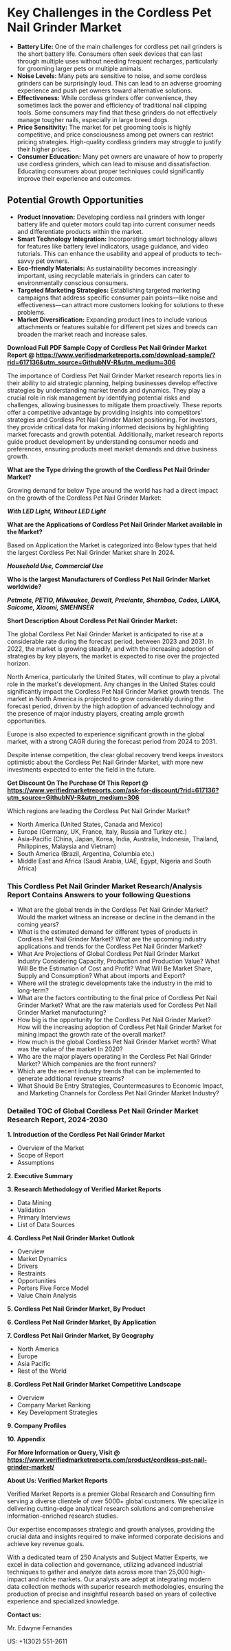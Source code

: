 <p class="">    <h1>Key Challenges in the Cordless Pet Nail Grinder Market</h1>    <ul>        <li>            <strong>Battery Life:</strong> One of the main challenges for cordless pet nail grinders is the             short battery life. Consumers often seek devices that can last through multiple uses without             needing frequent recharges, particularly for grooming larger pets or multiple animals.        </li>        <li>            <strong>Noise Levels:</strong> Many pets are sensitive to noise, and some cordless grinders can             be surprisingly loud. This can lead to an adverse grooming experience and push pet owners             toward alternative solutions.        </li>        <li>            <strong>Effectiveness:</strong> While cordless grinders offer convenience, they sometimes             lack the power and efficiency of traditional nail clipping tools. Some consumers may find             that these grinders do not effectively manage tougher nails, especially in large breed dogs.        </li>        <li>            <strong>Price Sensitivity:</strong> The market for pet grooming tools is highly competitive,             and price consciousness among pet owners can restrict pricing strategies. High-quality             cordless grinders may struggle to justify their higher prices.        </li>        <li>            <strong>Consumer Education:</strong> Many pet owners are unaware of how to properly use             cordless grinders, which can lead to misuse and dissatisfaction. Educating consumers about             proper techniques could significantly improve their experience and outcomes.        </li>    </ul>    <h2>Potential Growth Opportunities</h2>    <ul>        <li>            <strong>Product Innovation:</strong> Developing cordless nail grinders with longer battery             life and quieter motors could tap into current consumer needs and differentiate products within the market.        </li>        <li>            <strong>Smart Technology Integration:</strong> Incorporating smart technology allows for             features like battery level indicators, usage guidance, and video tutorials. This can enhance the             usability and appeal of products to tech-savvy pet owners.        </li>        <li>            <strong>Eco-friendly Materials:</strong> As sustainability becomes increasingly important,             using recyclable materials in grinders can cater to environmentally conscious consumers.        </li>        <li>            <strong>Targeted Marketing Strategies:</strong> Establishing targeted marketing campaigns             that address specific consumer pain points—like noise and effectiveness—can attract more             customers looking for solutions to these problems.        </li>        <li>            <strong>Market Diversification:</strong> Expanding product lines to include various attachments or             features suitable for different pet sizes and breeds can broaden the market reach and increase sales.        </li>    </ul></p><p class=""><strong>Download Full PDF Sample Copy of Cordless Pet Nail Grinder Market Report @ <a href="https://www.verifiedmarketreports.com/download-sample/?rid=617136&utm_source=GithubNV-R&utm_medium=306" target="_blank">https://www.verifiedmarketreports.com/download-sample/?rid=617136&utm_source=GithubNV-R&utm_medium=306</a></strong></p><p>The importance of&nbsp;Cordless Pet Nail Grinder Market research reports lies in their ability to aid strategic planning, helping businesses develop effective strategies by understanding market trends and dynamics. They play a crucial role in risk management by identifying potential risks and challenges, allowing businesses to mitigate them proactively. These reports offer a competitive advantage by providing insights into competitors' strategies and Cordless Pet Nail Grinder Market positioning. For investors, they provide critical data for making informed decisions by highlighting market forecasts and growth potential. Additionally, market research reports guide product development by understanding consumer needs and preferences, ensuring products meet market demands and drive business growth.</p><p><strong>What are the&nbsp;Type driving the growth of the Cordless Pet Nail Grinder Market?</strong></p><p id="" class="">Growing demand for below Type around the world has had a direct impact on the growth of the Cordless Pet Nail Grinder Market:</p><p class=""><em><strong>With LED Light, Without LED Light</strong></em></p><p class=""><strong>What are the&nbsp;Applications&nbsp;of Cordless Pet Nail Grinder Market available in the Market?</strong></p><p id="" class="">Based on Application the Market is categorized into Below types that held the largest Cordless Pet Nail Grinder Market share In 2024.</p><p class=""><em><strong>Household Use, Commercial Use</strong></em></p><p class=""><strong>Who is the largest Manufacturers of Cordless Pet Nail Grinder Market worldwide?</strong></p><p><em><strong>Petmate, PETIO, Milwaukee, Dewalt, Preciante, Shernbao, Codos, LAIKA, Saicome, Xiaomi, SMEHNSER</strong></em></p><p id="" class=""><strong>Short Description About Cordless Pet Nail Grinder Market:</strong></p><p>The global Cordless Pet Nail Grinder Market is anticipated to rise at a considerable rate during the forecast period, between 2023 and 2031. In 2022, the market is growing steadily, and with the increasing adoption of strategies by key players, the market is expected to rise over the projected horizon.</p><p>North America, particularly the United States, will continue to play a pivotal role in the market's development. Any changes in the United States could significantly impact the Cordless Pet Nail Grinder Market growth trends. The market in North America is projected to grow considerably during the forecast period, driven by the high adoption of advanced technology and the presence of major industry players, creating ample growth opportunities.</p><p>Europe is also expected to experience significant growth in the global market, with a strong CAGR during the forecast period from 2024 to 2031.</p><p>Despite intense competition, the clear global recovery trend keeps investors optimistic about the Cordless Pet Nail Grinder Market, with more new investments expected to enter the field in the future.</p><p id="" class=""><strong>Get Discount On The Purchase Of This Report @ <a href="https://www.verifiedmarketreports.com/ask-for-discount/?rid=617136?utm_source=GithubNV-R&utm_medium=306" target="_blank">https://www.verifiedmarketreports.com/ask-for-discount/?rid=617136?utm_source=GithubNV-R&utm_medium=306</a></strong></p><p class="">Which regions are leading the Cordless Pet Nail Grinder Market?</p><ul><li>North America (United States, Canada and Mexico)</li><li>Europe (Germany, UK, France, Italy, Russia and Turkey etc.)</li><li>Asia-Pacific (China, Japan, Korea, India, Australia, Indonesia, Thailand, Philippines, Malaysia and Vietnam)</li><li>South America (Brazil, Argentina, Columbia etc.)</li><li>Middle East and Africa (Saudi Arabia, UAE, Egypt, Nigeria and South Africa)</li></ul><h3 id="" class="">This Cordless Pet Nail Grinder Market Research/Analysis Report Contains Answers to your following Questions</h3><ul><li>What are the global trends in the Cordless Pet Nail Grinder Market? Would the market witness an increase or decline in the demand in the coming years?</li><li>What is the estimated demand for different types of products in Cordless Pet Nail Grinder Market? What are the upcoming industry applications and trends for the Cordless Pet Nail Grinder Market?</li><li>What Are Projections of Global Cordless Pet Nail Grinder Market Industry Considering Capacity, Production and Production Value? What Will Be the Estimation of Cost and Profit? What Will Be Market Share, Supply and Consumption? What about imports and Export?</li><li>Where will the strategic developments take the industry in the mid to long-term?</li><li>What are the factors contributing to the final price of Cordless Pet Nail Grinder Market? What are the raw materials used for Cordless Pet Nail Grinder Market manufacturing?</li><li>How big is the opportunity for the Cordless Pet Nail Grinder Market? How will the increasing adoption of Cordless Pet Nail Grinder Market for mining impact the growth rate of the overall market?</li><li>How much is the global Cordless Pet Nail Grinder Market worth? What was the value of the market In 2020?</li><li>Who are the major players operating in the Cordless Pet Nail Grinder Market? Which companies are the front runners?</li><li>Which are the recent industry trends that can be implemented to generate additional revenue streams?</li><li>What Should Be Entry Strategies, Countermeasures to Economic Impact, and Marketing Channels for Cordless Pet Nail Grinder Market Industry?</li></ul><h3 id="" class="">Detailed TOC of Global Cordless Pet Nail Grinder Market Research Report, 2024-2030</h3><p id="" class=""><strong>1. Introduction of the Cordless Pet Nail Grinder Market</strong></p><ul><li>Overview of the Market</li><li>Scope of Report</li><li>Assumptions</li></ul><p id="" class=""><strong>2. Executive Summary</strong></p><p id="" class=""><strong>3. Research Methodology of Verified Market Reports</strong></p><ul><li>Data Mining</li><li>Validation</li><li>Primary Interviews</li><li>List of Data Sources</li></ul><p id="" class=""><strong>4. Cordless Pet Nail Grinder Market Outlook</strong></p><ul><li>Overview</li><li>Market Dynamics</li><li>Drivers</li><li>Restraints</li><li>Opportunities</li><li>Porters Five Force Model</li><li>Value Chain Analysis</li></ul><p id="" class=""><strong>5. Cordless Pet Nail Grinder Market, By Product</strong></p><p id="" class=""><strong>6. Cordless Pet Nail Grinder Market, By Application</strong></p><p id="" class=""><strong>7. Cordless Pet Nail Grinder Market, By Geography</strong></p><ul><li>North America</li><li>Europe</li><li>Asia Pacific</li><li>Rest of the World</li></ul><p id="" class=""><strong>8. Cordless Pet Nail Grinder Market Competitive Landscape</strong></p><ul><li>Overview</li><li>Company Market Ranking</li><li>Key Development Strategies</li></ul><p id="" class=""><strong>9. Company Profiles</strong></p><p id="" class=""><strong>10. Appendix</strong></p><p id="" class=""><strong>For More Information or Query, Visit @ <a href="https://www.verifiedmarketreports.com/product/cordless-pet-nail-grinder-market/" target="_blank">https://www.verifiedmarketreports.com/product/cordless-pet-nail-grinder-market/</a></strong></p><p id="" class=""><strong>About Us: Verified Market Reports</strong></p><p id="" class="">Verified Market Reports is a premier Global Research and Consulting firm serving a diverse clientele of over 5000+ global customers. We specialize in delivering cutting-edge analytical research solutions and comprehensive information-enriched research studies.</p><p id="" class="">Our expertise encompasses strategic and growth analyses, providing the crucial data and insights required to make informed corporate decisions and achieve key revenue goals.</p><p id="" class="">With a dedicated team of 250 Analysts and Subject Matter Experts, we excel in data collection and governance, utilizing advanced industrial techniques to gather and analyze data across more than 25,000 high-impact and niche markets. Our analysts are adept at integrating modern data collection methods with superior research methodologies, ensuring the production of precise and insightful research based on years of collective experience and specialized knowledge.</p><p id="" class=""><strong>Contact us:</strong></p><p id="" class="">Mr. Edwyne Fernandes</p><p id="" class="">US: +1(302) 551-2611</p>